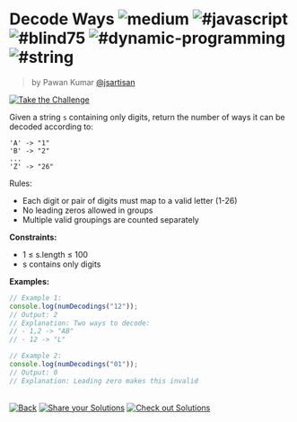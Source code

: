 <!--info-header-start--><h1>Decode Ways <img src="https://img.shields.io/badge/-medium-d9901a" alt="medium"/> <img src="https://img.shields.io/badge/-%23javascript-999" alt="#javascript"/> <img src="https://img.shields.io/badge/-%23blind75-999" alt="#blind75"/> <img src="https://img.shields.io/badge/-%23dynamic--programming-999" alt="#dynamic-programming"/> <img src="https://img.shields.io/badge/-%23string-999" alt="#string"/></h1><blockquote><p>by Pawan Kumar <a href="https://github.com/jsartisan" target="_blank">@jsartisan</a></p></blockquote><p><a href="https://frontend-challenges.com/challenges/293-decode-ways" target="_blank"><img src="https://img.shields.io/badge/-Take%20the%20Challenge-0d99ff?logo=javascript&logoColor=white" alt="Take the Challenge"/></a> </p><!--info-header-end-->

Given a string `s` containing only digits, return the number of ways it can be decoded according to:

```
'A' -> "1"
'B' -> "2"
...
'Z' -> "26"
```

Rules:

- Each digit or pair of digits must map to a valid letter (1-26)
- No leading zeros allowed in groups
- Multiple valid groupings are counted separately

**Constraints:**

- 1 ≤ s.length ≤ 100
- s contains only digits

**Examples:**

```typescript
// Example 1:
console.log(numDecodings("12"));
// Output: 2
// Explanation: Two ways to decode:
// - 1,2 -> "AB"
// - 12 -> "L"

// Example 2:
console.log(numDecodings("01"));
// Output: 0
// Explanation: Leading zero makes this invalid
```

<!--info-footer-start--><br><a href="../../README.md" target="_blank"><img src="https://img.shields.io/badge/-Back-grey" alt="Back"/></a> <a href="https://github.com/jsartisan/frontend-challenges/issues/new?template=answer.md&labels=answer,293,undefined&title=293%20-%20Decode%20Ways%20-%20undefined&body=" target="_blank"><img src="https://img.shields.io/badge/-Share%20your%20Solutions-teal" alt="Share your Solutions"/></a> <a href="https://github.com/jsartisan/frontend-challenges/issues?q=label%3A293+label%3Aanswer+sort%3Areactions-%2B1-desc" target="_blank"><img src="https://img.shields.io/badge/-Check%20out%20Solutions-de5a77?logo=awesome-lists&logoColor=white" alt="Check out Solutions"/></a> <!--info-footer-end-->

